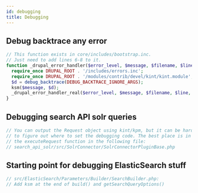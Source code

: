 ```yaml
---
id: debugging
title: Debugging
---
```

## Debug backtrace any error
``` php
// This function exists in core/includes/bootstrap.inc.
// Just need to add lines 6-8 to it.
function _drupal_error_handler($error_level, $message, $filename, $line, $context) {
  require_once DRUPAL_ROOT . '/includes/errors.inc';
  require_once DRUPAL_ROOT . '/modules/contrib/devel/kint/kint.module';
  $d = debug_backtrace(DEBUG_BACKTRACE_IGNORE_ARGS);
  ksm($message, $d);
  _drupal_error_handler_real($error_level, $message, $filename, $line, $context);
}
```

## Debugging search API solr queries
``` php
// You can output the Request object using kint/kpm, but it can be hard
// to figure out where to set the debugging code. The best place is in
// the executeRequest function in the following file:
// search_api_solr/src/SolrConnector/SolrConnectorPluginBase.php
```

## Starting point for debugging ElasticSearch stuff
``` php
// src/ElasticSearch/Parameters/Builder/SearchBuilder.php:
// Add ksm at the end of build() and getSearchQueryOptions()
```